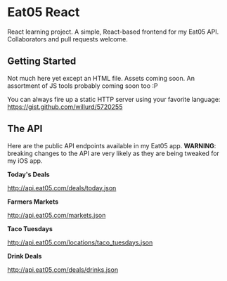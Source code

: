 # Eat05 React

React learning project. A simple, React-based frontend for my Eat05 API. Collaborators and pull requests welcome. 

## Getting Started 

Not much here yet except an HTML file. Assets coming soon. An assortment of JS tools probably coming soon too :P 

You can always fire up a static HTTP server using your favorite language: 
https://gist.github.com/willurd/5720255

## The API 

Here are the public API endpoints available in my Eat05 app. **WARNING**: breaking changes to the 
API are very likely as they are being tweaked for my iOS app. 

**Today's Deals**

http://api.eat05.com/deals/today.json

**Farmers Markets**

http://api.eat05.com/markets.json

**Taco Tuesdays** 

http://api.eat05.com/locations/taco_tuesdays.json

**Drink Deals** 

http://api.eat05.com/deals/drinks.json
